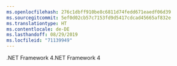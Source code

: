 ```yaml
---
ms.openlocfilehash: 276c1dbff910be8c6811d74fedd671eaedf06d39
ms.sourcegitcommit: 5ef0d02cb57c7153fd9d5417cdcad45665af832e
ms.translationtype: HT
ms.contentlocale: de-DE
ms.lasthandoff: 08/29/2019
ms.locfileid: "71139949"
---
```

<span data-ttu-id="1f455-101">.NET Framework 4</span><span class="sxs-lookup"><span data-stu-id="1f455-101">.NET Framework 4</span></span>